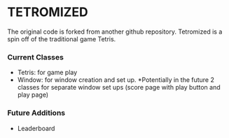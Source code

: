 # TETROMIZED
The original code is forked from another github repository.
Tetromized is a spin off of the traditional game Tetris.

### Current Classes
- Tetris: for game play
- Window: for window creation and set up.
    *Potentially in the future 2 classes for separate window set ups (score page with play button and play page)
    
### Future Additions
- Leaderboard
